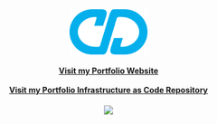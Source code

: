 <div align="center">
  <a href="https://christiandeleon.me/">
  <img src="images/logo192.png" alt="Logo" height="80">
  </a>
  <br/>
  <br/>
  <div><a href="https://christiandeleon.me/"><strong>Visit my Portfolio Website</strong></a></div>
  <br/>
  <div><a href="https://github.com/christian-deleon/portfolio-iac"><strong>Visit my Portfolio Infrastructure as Code Repository</strong></a></div>
  
  <br/>
  <a href="https://github.com/anuraghazra/github-readme-stats">
    <img align="center" src="https://github-readme-stats.vercel.app/api/top-langs/?username=christian-deleon&layout=compact&theme=dark" />
  </a>
</div>
